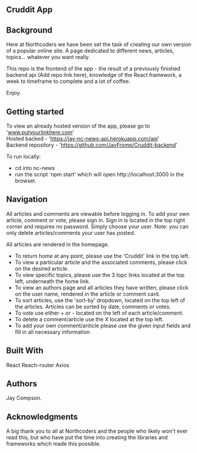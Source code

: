 
## Cruddit App

## Background
Here at Northcoders we have been set the task of creating our own version of a popular online site. A page dedicated to different news, articles, topics... whatever you want really.

This repo is the frontend of the app - the result of a previously finished backend api (Add repo link here), knowledge of the React framework, a week to timeframe to complete and a lot of coffee. 

Enjoy.

## Getting started

To view an already hosted version of the app, please go to 'www.putyourlinkhere.com'  
Hosted backed - 'https://jay-nc-news-api.herokuapp.com/api'  
Backend repository - 'https://github.com/JayFromp/Cruddit-backend' 

To run locally:
- cd into nc-news 
- run the script 'npm start' which will open http://localhost:3000 in the browser.

## Navigation

All articles and comments are viewable before logging in. To add your own article, comment or vote, please sign in. Sign in is located in the top right corner and requires no password. Simply choose your user. Note: you can only delete articles/comments your user has posted. 

All articles are rendered in the homepage. 
- To return home at any point, please use the 'Cruddit' link in the top left. 
- To view a particular article and the associated comments, please click on the desired article. 
- To view specific topics, please use the 3 topc links located at the top left, underneath the home link. 
- To view an authors page and all articles they have written, please click on the user name, rendered in the article or comment card.
- To sort articles, use the 'sort-by' dropdown, located on the top left of the articles. Articles can be sorted by date, comments or votes.
- To vote use either + or - located on the left of each article/comment.
- To delete a comment/article use the X located at the top left.
- To add your own comment/ariticle please use the given input fields and fill in all necessary information

## Built With

React
Reach-router
Axios

## Authors
Jay Compson.

## Acknowledgments
A big thank you to all at Northcoders and the people who likely won't ever read this, but who have put the time into creating the libraries and frameworks which made this possible.
